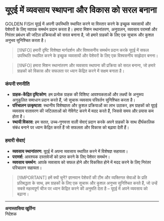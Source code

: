 # यूएई में व्यवसाय स्थापना और विकास को सरल बनाना

GOLDEN FISH यूएई में अपनी उपस्थिति स्थापित करने या विस्तार करने के इच्छुक व्यवसायों और पेशेवरों के लिए व्यापक समर्थन प्रदान करता है। हमारा मिशन स्थानांतरण, अनुपालन, व्यवसाय परामर्श और निरंतर प्रबंधन की जटिल प्रक्रियाओं को सरल बनाना है, जो हमारे ग्राहकों के लिए एक सुचारू और कुशल अनुभव सुनिश्चित करता है।

> [!INFO] हमारी दृष्टि
> विशेषज्ञ मार्गदर्शन और विश्वसनीय समर्थन प्रदान करके यूएई में सफल उपस्थिति स्थापित करने के इच्छुक व्यवसायों और पेशेवरों के लिए एक विश्वसनीय साझेदार बनना।

> [!INFO] हमारा मिशन
> स्थानांतरण और व्यवसाय स्थापना की प्रक्रिया को सरल बनाना, जो हमारे ग्राहकों को विकास और सफलता पर ध्यान केंद्रित करने में सक्षम बनाता है।

### कंपनी रणनीति

- **ग्राहक-केंद्रित दृष्टिकोण**: हम प्रत्येक ग्राहक की विशिष्ट आवश्यकताओं और लक्ष्यों के अनुरूप अनुकूलित समाधान प्रदान करते हैं, जो सुचारू व्यवसाय परिवर्तन सुनिश्चित करता है।
- **परिचालन उत्कृष्टता**: स्थानीय विशेषज्ञता और कुशल प्रक्रियाओं का लाभ उठाकर, हम ग्राहकों को यूएई व्यवसाय वातावरण की जटिलताओं को नेविगेट करने में मदद करते हैं, जिससे समय और प्रयास कम होता है।
- **स्थायी विकास**: हम सतत, उच्च-गुणवत्ता वाली सेवाएं प्रदान करके अपने ग्राहकों के साथ दीर्घकालिक संबंध बनाने पर ध्यान केंद्रित करते हैं जो सफलता और विकास को बढ़ावा देती हैं।

### हमारी सेवाएं

- **व्यवसाय स्थानांतरण**: यूएई में अपना व्यवसाय स्थापित करने में विशेषज्ञ सहायता।
- **परामर्श**: आवश्यक दस्तावेजों को प्राप्त करने के लिए पेशेवर समर्थन।
- **व्यवसाय समर्थन**: आपके व्यवसाय को सफल होने और विकसित होने में मदद करने के लिए निरंतर परिचालन सहायता।

> [!IMPORTANT] हमें क्यों चुनें?
> ज्ञानवान पेशेवरों की टीम और व्यक्तिगत सेवाओं के प्रति प्रतिबद्धता के साथ, हम ग्राहकों के लिए एक सुचारू और कुशल अनुभव सुनिश्चित करते हैं, जो उन्हें सबसे महत्वपूर्ण चीज पर ध्यान केंद्रित करने की अनुमति देता है – यूएई में अपने व्यवसाय को बढ़ाना।

---

**अनास्तासिया खुर्तिना**  
निदेशक